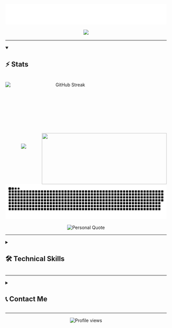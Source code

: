 <p align="center">
  <img src="https://github.com/Madushansuriyabandara/Madushansuriyabandara/blob/main/images/name.svg" alt="Madushan Suriyabandara" />
</p>

<p align="center">
  <img src="https://readme-typing-svg.demolab.com/?lines=Final-year%20CSE%20undergrad%2C%20University%20of%20Moratuwa&font=Fira%20Code&center=true&width=740&height=45&color=3828ca&vCenter=true&pause=1000&size=22" />
</p>


<hr>
<details open>

  <summary>

<h2 align="left">⚡ Stats</h2>

</summary>

<br>


<div align=center>
<a href="https://git.io/streak-stats">
  <img width=390 height=160 align="left" src="https://github-readme-streak-stats-eight.vercel.app/?user=Madushansuriyabandara&theme=react&hide_border=true" alt="GitHub Streak" />
</a>
    <a href="https://github.com/Madushansuriyabandara/github-readme-stats" title="Go to Source">
      <img align="right" width=390 height=160 src="https://github-readme-stats-sigma-seven-18.vercel.app/api?username=Madushansuriyabandara&show_icons=true&theme=react&border_color=3828ca&hide_border=true" />
    </a>
  </div>

  <br><br><br><br><br><br><br><br><br>
  
  <div align=center>
    <a href="https://github.com/Madushansuriyabandara/github-readme-stats">
      <img height=200 align="center" src="https://github-readme-stats-sigma-seven-18.vercel.app/api/top-langs/?username=Madushansuriyabandara&hide=c%23,powershell,Mathematica,Ruby,Objective-C,Objective-C%2b%2b,Cuda&title_color=3828ca&text_color=ffffff&icon_color=ff004c&bg_color=20232a&langs_count=8&layout=compact&border_color=3828ca&hide_border=true&size_weight=0.5&count_weight=0.5" />
    </a>
  </div>
</h2>
<div align="center">
	<img src="https://github.com/Madushansuriyabandara/Madushansuriyabandara/blob/output/github-snake-dark.svg" />
</div>
<picture>
  <source media="(prefers-color-scheme: dark)" srcset="https://raw.githubusercontent.com/Madushansuriyabandara/Madushansuriyabandara/output/github-contribution-grid-snake-dark.svg">
  <source media="(prefers-color-scheme: light)" srcset="https://raw.githubusercontent.com/Madushansuriyabandara/Madushansuriyabandara/output/github-contribution-grid-snake-dark.svg">
</picture>







</details>

</hr>
<p align="center">
  <img src="https://quotes-github-readme.vercel.app/api?type=horizontal&theme=merko&border=true&quote=Let%20your%20contributions%20reflect%20your%20commitment%20&author=Madushan,%20North%20Star%20Version" alt="Personal Quote">
</p>

<hr>
<details close>
  <summary><h2>🛠️ Technical Skills</h2></summary>

  <h4>Programming Languages:</h4>
  <p align="left">
    <a href="https://github.com/harish-sethuraman/readme-components">
      <img src="https://readme-components.vercel.app/api?component=logo&fill=black&logo=python&svgfill=3670A0"  height="50">
    </a>
    <a href="https://github.com/harish-sethuraman/readme-components">
      <img src="https://readme-components.vercel.app/api?component=logo&fill=black&logo=cplusplus&svgfill=00599C&logotext=C%2B%2B"  height="50">
    </a>
    <a href="https://github.com/harish-sethuraman/readme-components">
      <img src="https://readme-components.vercel.app/api?component=logo&fill=black&logo=java&svgfill=ED8B00"  height="50">
    </a>
    <a href="https://github.com/harish-sethuraman/readme-components">
      <img src="https://readme-components.vercel.app/api?component=logo&fill=black&logo=dart&svgfill=0175C2" height="50">
    </a>
    <a href="https://github.com/harish-sethuraman/readme-components">
      <img src="https://readme-components.vercel.app/api?component=logo&fill=black&logo=javascript&svgfill=F7DF1E"  height="50">
    </a>
  </p>

  <h4>Frameworks & Libraries:</h4>
  <p align="left">
    <a href="https://github.com/harish-sethuraman/readme-components">
      <img src="https://readme-components.vercel.app/api?component=logo&fill=black&logo=flutter&svgfill=02569B"  height="50">
    </a>
    <a href="https://github.com/harish-sethuraman/readme-components">
      <img src="https://readme-components.vercel.app/api?component=logo&fill=black&logo=django&svgfill=092E20"  height="50">
    </a>
    <a href="https://github.com/harish-sethuraman/readme-components">
      <img src="https://readme-components.vercel.app/api?component=logo&fill=black&logo=react&svgfill=61DAFB"  height="50">
    </a>
    <a href="https://github.com/harish-sethuraman/readme-components">
      <img src="https://readme-components.vercel.app/api?component=logo&fill=black&logo=angular&svgfill=DD0031"  height="50">
    </a>
    <a href="https://github.com/harish-sethuraman/readme-components">
      <img src="https://readme-components.vercel.app/api?component=logo&fill=black&logo=dot-net&svgfill=512BD4"  height="50">
    </a>
    <a href="https://github.com/harish-sethuraman/readme-components">
      <img src="https://readme-components.vercel.app/api?component=logo&fill=black&logo=node.js&svgfill=43853D"  height="50">
    </a>
    <a href="https://github.com/harish-sethuraman/readme-components">
      <img src="https://readme-components-eta.vercel.app//api?component=logo&&fill=black&logo=langchain&svgfill=1C3C3B"  height="50">
    </a>
  </p>

  <h4>Databases:</h4>
  <p align="left">
    <a href="https://github.com/harish-sethuraman/readme-components">
      <img src="https://readme-components.vercel.app/api?component=logo&fill=black&logo=mysql&svgfill=005C84"  height="50">
    </a>
    <a href="https://github.com/harish-sethuraman/readme-components">
      <img src="https://readme-components.vercel.app/api?component=logo&fill=black&logo=postgresql&svgfill=316192"  height="50">
    </a>
  </p>

  <h4>Cloud Platforms:</h4>
  <p align="left">
    <a href="https://github.com/harish-sethuraman/readme-components">
      <img src="https://readme-components.vercel.app/api?component=logo&fill=black&logo=microsoftazure&svgfill=0078D4"  height="50">
    </a>
    <a href="https://github.com/harish-sethuraman/readme-components">
      <img src="https://readme-components.vercel.app/api?component=logo&fill=black&logo=amazonaws&svgfill=FF9900"  height="50">
    </a>
  </p>

  <h4>Tools & Others:</h4>
  <p align="left">
    <a href="https://github.com/harish-sethuraman/readme-components">
      <img src="https://readme-components.vercel.app/api?component=logo&fill=black&logo=node-red&svgfill=8F0000"  height="50">
    </a>
    <a href="https://github.com/harish-sethuraman/readme-components">
      <img src="https://readme-components.vercel.app/api?component=logo&fill=black&logo=visualstudiocode&svgfill=007ACC" height="50">
    </a>
    <a href="https://github.com/harish-sethuraman/readme-components">
      <img src="https://readme-components.vercel.app/api?component=logo&fill=black&logo=github" height="50">
    </a>
    <a href="https://github.com/harish-sethuraman/readme-components">
      <img src="https://readme-components.vercel.app/api?component=logo&fill=black&logo=postman&svgfill=FF6C37" height="50">
    </a>
    <a href="https://github.com/harish-sethuraman/readme-components">
      <img src="https://readme-components.vercel.app/api?component=logo&fill=black&logo=docker&svgfill=009DDB" height="50">
    </a>
  </p>
</details>



</hr>
<hr>


<details close>
  <summary><h2>📞 Contact Me</h2></summary>

<a href="mailto:madushansuriyabandara@gmail.com">
      <img src="https://img.shields.io/badge/EMAIL-D14836?logoColor=white&font=Fira%20Code&font-size=13" alt="EMAIL" width="110" height="30">
    </a>
    <br>
    <a href="https://www.linkedin.com/in/madushan-suriyabandara-75b322243/">
      <img src="https://img.shields.io/badge/LINKEDIN-0077B5?logoColor=white&font=Fira%20Code&font-size=14" alt="LINKEDIN" width="110" height="30">
    </a>

</details>


</hr>

<hr>


<p align="center">
  <img 
    src="https://komarev.com/ghpvc/?username=Madushansuriyabandara&color=8A2BE2&style=for-the-badge" 
    alt="Profile views" 
    width="220"
  />
</p>


